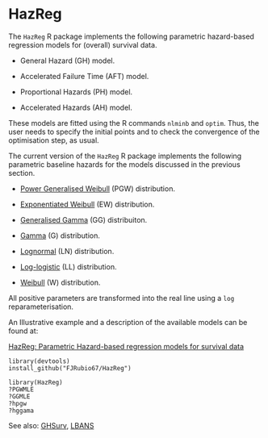 # HazReg

The `HazReg` R package implements the following parametric hazard-based regression models for (overall) survival data.

- General Hazard (GH) model.

- Accelerated Failure Time (AFT) model.

- Proportional Hazards (PH) model.

- Accelerated Hazards (AH) model.


These models are fitted using the R commands `nlminb` and `optim`. Thus, the user needs to specify the initial points and to check the convergence of the optimisation step, as usual.


The current version of the `HazReg` R package implements the following parametric baseline hazards for the models discussed in the previous section.

- [Power Generalised Weibull](http://rpubs.com/FJRubio/PGW) (PGW) distribution.

- [Exponentiated Weibull](http://rpubs.com/FJRubio/EWD) (EW) distribution.

- [Generalised Gamma](http://rpubs.com/FJRubio/GG) (GG) distribuiton.

- [Gamma](https://en.wikipedia.org/wiki/Gamma_distribution) (G) distribution.

- [Lognormal](https://en.wikipedia.org/wiki/Log-normal_distribution) (LN) distribution.

- [Log-logistic](https://en.wikipedia.org/wiki/Log-logistic_distribution) (LL) distribution.

- [Weibull](https://en.wikipedia.org/wiki/Weibull_distribution) (W) distribution. 

All positive parameters are transformed into the real line using a `log` reparameterisation.

An Illustrative example and a description of the available models can be found at:

[HazReg: Parametric Hazard-based regression models for survival data](https://rpubs.com/FJRubio/HazReg)

```
library(devtools)
install_github("FJRubio67/HazReg")

library(HazReg)
?PGWMLE
?GGMLE
?hpgw
?hggama
```

See also: [GHSurv](https://github.com/FJRubio67/GHSurv), [LBANS](https://github.com/FJRubio67/LBANS)
